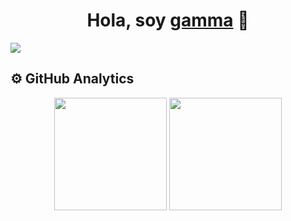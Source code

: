 <div align="center">
  <h1 align="center">Hola, soy <a href="https://github.com/gamma-ok" target="_blank">gamma</a> 👋</h1>
</div>

<img src="https://imgur.com/a/FunQ59U">


## ⚙️ GitHub Analytics

<p align="center">
  <img height="180em" src="https://github-readme-stats.vercel.app/api?username=gamma-ok&show_icons=true&theme=radical" />
  <img height="180em" src="https://github-readme-stats.vercel.app/api/top-langs/?username=gamma-ok&layout=compact&theme=radical" />
</p>

<!--
**gamma-ok/gamma-ok** is a ✨ _special_ ✨ repository because its `README.md` (this file) appears on your GitHub profile.

Here are some ideas to get you started:

- 🔭 I’m currently working on ...
- 🌱 I’m currently learning ...
- 👯 I’m looking to collaborate on ...
- 🤔 I’m looking for help with ...
- 💬 Ask me about ...
- 📫 How to reach me: ...
- 😄 Pronouns: ...
- ⚡ Fun fact: ...
-->
